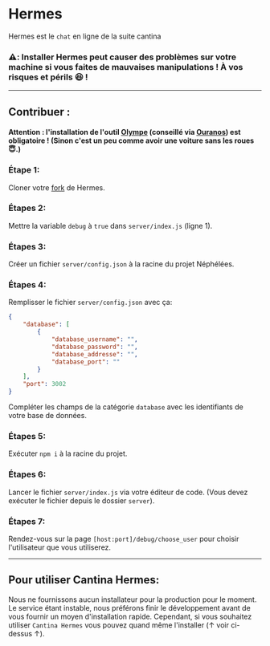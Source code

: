 # Hermes

Hermes est le `chat` en ligne de la suite cantina

### ⚠️: Installer Hermes peut causer des problèmes sur votre machine si vous faites de mauvaises manipulations ! À vos risques et périls 😆 !

***

## Contribuer :

#### Attention : l'installation de l'outil [Olympe](https://github.com/Cantina-Org/Olympe) (conseillé via [Ouranos](https://github.com/Cantina-Org/Ouranos)) est obligatoire ! (Sinon c'est un peu comme avoir une voiture sans les roues 😇.)

### Étape 1:
Cloner votre [fork](https://github.com/Matyu9/Hermes/fork) de Hermes.

### Étapes 2:
Mettre la variable `debug` à `true` dans `server/index.js` (ligne 1).

### Étapes 3:
Créer un fichier `server/config.json` à la racine du projet Néphélées.

### Étapes 4:
Remplisser le fichier `server/config.json` avec ça:
```json
{
    "database": [
        {
            "database_username": "",
            "database_password": "",
            "database_addresse": "",
            "database_port": ""
        }
    ],
    "port": 3002
}
``` 
Compléter les champs de la catégorie `database` avec les identifiants de votre base de données.

### Étapes 5:
Exécuter `npm i` à la racine du projet.

### Étapes 6:
Lancer le fichier `server/index.js` via votre éditeur de code. (Vous devez exécuter le fichier depuis le dossier `server`).

### Étapes 7:
Rendez-vous sur la page `[host:port]/debug/choose_user` pour choisir l'utilisateur que vous utiliserez.

*** 

## Pour utiliser Cantina Hermes:

Nous ne fournissons aucun installateur pour la production pour le moment. Le service étant instable, nous préférons finir le développement avant de vous fournir un moyen d'installation rapide.
Cependant, si vous souhaitez utiliser `Cantina Hermes` vous pouvez quand même l'installer (↑ voir ci-dessus ↑).
